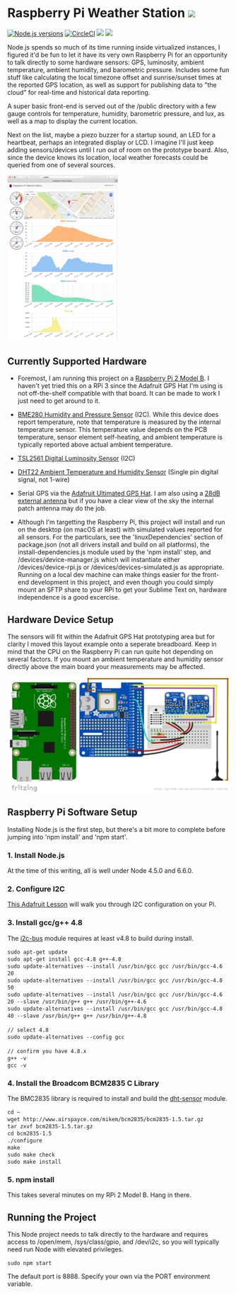 # Raspberry Pi Weather Station <img src="https://cdn.rawgit.com/skylarstein/pi-weather-station/master/public/images/raspberry-pi-logo.svg" width="40" align="bottom">

[![Node.js versions](https://img.shields.io/badge/Node.js-4.x%20through%207.x-brightgreen.svg)](https://nodejs.org) [![CircleCI](https://circleci.com/gh/skylarstein/pi-weather-station.svg?style=shield&circle-token=:circle-token)](https://circleci.com/gh/skylarstein/pi-weather-station) [<img src="https://david-dm.org/skylarstein/pi-weather-station/status.svg">](https://david-dm.org/skylarstein/pi-weather-station) [<img src="https://david-dm.org/skylarstein/pi-weather-station/dev-status.svg">](https://david-dm.org/skylarstein/pi-weather-station?type=dev)

Node.js spends so much of its time running inside virtualized instances, I figured it'd be fun to let it have its very own Raspberry Pi for an opportunity to talk directly to some hardware sensors: GPS, luminosity, ambient temperature, ambient humidity, and barometric pressure. Includes some fun stuff like calculating the local timezone offset and sunrise/sunset times at the reported GPS location, as well as support for publishing data to "the cloud" for real-time and historical data reporting.

A super basic front-end is served out of the /public directory with a few gauge controls for temperature, humidity, barometric pressure, and lux, as well as a map to display the current location.

Next on the list, maybe a piezo buzzer for a startup sound, an LED for a heartbeat, perhaps an integrated display or LCD. I imagine I'll just keep adding sensors/devices until I run out of room on the prototype board. Also, since the device knows its location, local weather forecasts could be queried from one of several sources.

[<img src="/docs/screenshot.png" width="250">](https://raw.githubusercontent.com/skylarstein/pi-weather-station/master/docs/screenshot.png)

## Currently Supported Hardware

* Foremost, I am running this project on a [Raspberry Pi 2 Model B](https://www.raspberrypi.org/products/raspberry-pi-2-model-b/). I haven't yet tried this on a RPi 3 since the Adafruit GPS Hat I'm using is not off-the-shelf compatible with that board. It can be made to work I just need to get around to it.

* [BME280 Humidity and Pressure Sensor](https://www.adafruit.com/product/2652) (I2C). While this device does report temperature, note that temperature is measured by the internal temperature sensor. This temperature value depends on the PCB temperature, sensor element self-heating, and ambient temperature is typically reported above actual ambient temperature.

* [TSL2561 Digital Luminosity Sensor](https://www.adafruit.com/product/439) (I2C)

* [DHT22 Ambient Temperature and Humidity Sensor](https://www.adafruit.com/product/385) (Single pin digital signal, not 1-wire)

* Serial GPS via the [Adafruit Ultimated GPS Hat](https://www.adafruit.com/product/2324). I am also using a [28dB external antenna](https://www.adafruit.com/products/960) but if you have a clear view of the sky the internal patch antenna may do the job.

* Although I'm targetting the Raspberry Pi, this project will install and run on the desktop (on macOS at least) with simulated values reported for all sensors. For the particulars, see the 'linuxDependencies' section of package.json (not all drivers install and build on all platforms), the install-dependencies.js module used by the 'npm install' step, and /devices/device-manager.js which will instantiate either /devices/device-rpi.js or /devices/devices-simulated.js as appropriate. Running on a local dev machine can make things easier for the front-end development in this project, and even though you could simply mount an SFTP share to your RPi to get your Sublime Text on, hardware independence is a good excercise.

## Hardware Device Setup

The sensors will fit within the Adafruit GPS Hat prototyping area but for clarity I moved this layout example onto a seperate breadboard. Keep in mind that the CPU on the Raspberry Pi can run quite hot depending on several factors. If you mount an ambient temperature and humidity sensor directly above the main board your measurements may be affected.

![Hardware Device Setup Image](/docs/pi-weather-station.png?raw=true "Hardware Device Setup Image")

## Raspberry Pi Software Setup

Installing Node.js is the first step, but there's a bit more to complete before jumping into 'npm install' and 'npm start'.

### 1. Install Node.js

At the time of this writing, all is well under Node 4.5.0 and 6.6.0.

### 2. Configure I2C

[This Adafruit Lesson](https://learn.adafruit.com/adafruits-raspberry-pi-lesson-4-gpio-setup/configuring-i2c) will walk you through I2C configuration on your Pi.

### 3. Install gcc/g++ 4.8
The [i2c-bus](https://github.com/fivdi/i2c-bus) module requires at least v4.8 to build during install.
```
sudo apt-get update
sudo apt-get install gcc-4.8 g++-4.8
sudo update-alternatives --install /usr/bin/gcc gcc /usr/bin/gcc-4.6 20
sudo update-alternatives --install /usr/bin/gcc gcc /usr/bin/gcc-4.8 50
sudo update-alternatives --install /usr/bin/gcc gcc /usr/bin/gcc-4.6 20 --slave /usr/bin/g++ g++ /usr/bin/g++-4.6 
sudo update-alternatives --install /usr/bin/gcc gcc /usr/bin/gcc-4.8 40 --slave /usr/bin/g++ g++ /usr/bin/g++-4.8 

// select 4.8
sudo update-alternatives --config gcc

// confirm you have 4.8.x
g++ -v
gcc -v
```
### 4. Install the Broadcom BCM2835 C Library
The BMC2835 library is required to install and build the [dht-sensor](https://github.com/entercritical/dht-sensor) module.
```
cd ~
wget http://www.airspayce.com/mikem/bcm2835/bcm2835-1.5.tar.gz
tar zxvf bcm2835-1.5.tar.gz
cd bcm2835-1.5
./configure
make
sudo make check
sudo make install
```
### 5. npm install

This takes several minutes on my RPi 2 Model B. Hang in there.

## Running the Project

This Node project needs to talk directly to the hardware and requires access to /open/mem, /sys/class/gpio, and /dev/i2c, so you will typically need run Node with elevated privileges.

```
sudo npm start
````

The default port is 8888. Specify your own via the PORT environment variable.


